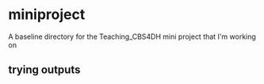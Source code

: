 # miniproject
A baseline directory for the Teaching_CBS4DH mini project
that I'm working on
## trying outputs
